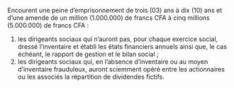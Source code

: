 Encourent une peine d’emprisonnement de trois (03) ans à dix (10) ans et d’une amende de un million (1.000.000) de francs CFA à cinq millions (5.000.000) de francs CFA :
1. les dirigeants sociaux qui n’auront pas, pour chaque exercice social, dressé l’inventaire et établi les états financiers annuels ainsi que, le cas échéant, le rapport de gestion et le bilan social ;
2. les dirigeants sociaux qui, en l’absence d’inventaire ou au moyen d’inventaire frauduleux, auront sciemment opéré entre les actionnaires ou les associés la répartition de dividendes fictifs.